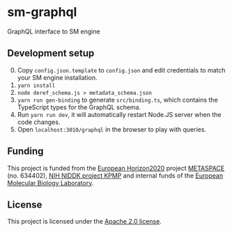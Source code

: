 # sm-graphql

GraphQL interface to SM engine

## Development setup

0. Copy `config.json.template` to `config.json` and edit credentials to match your SM engine installation.
1. `yarn install`
2. `node deref_schema.js > metadata_schema.json`
3. `yarn run gen-binding` to generate `src/binding.ts`, which contains the TypeScript types for the GraphQL schema.
4. Run `yarn run dev`, it will automatically restart Node.JS server when the code changes.
5. Open `localhost:3010/graphql` in the browser to play with queries.

## Funding

This project is funded from the [European Horizon2020](https://ec.europa.eu/programmes/horizon2020/)
project [METASPACE](http://project.metaspace2020.eu/) (no. 634402),
[NIH NIDDK project KPMP](http://kpmp.org/)
and internal funds of the [European Molecular Biology Laboratory](https://www.embl.org/).

## License

This project is licensed under the [Apache 2.0 license](LICENSE).


